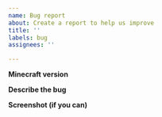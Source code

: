 ```yaml
---
name: Bug report
about: Create a report to help us improve
title: ''
labels: bug
assignees: ''

---
```


**Minecraft version**

**Describe the bug**

**Screenshot (if you can)**
